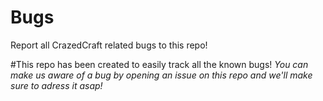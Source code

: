 # Bugs
Report all CrazedCraft related bugs to this repo!


#This repo has been created to easily track all the known bugs!
*You can make us aware of a bug by opening an issue on this repo and we'll make sure to adress it asap!*
